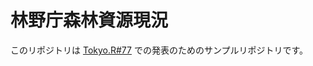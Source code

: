 林野庁森林資源現況
===============================

このリポジトリは [Tokyo.R#77](https://tokyor.connpass.com/event/125793/) での発表のためのサンプルリポジトリです。
